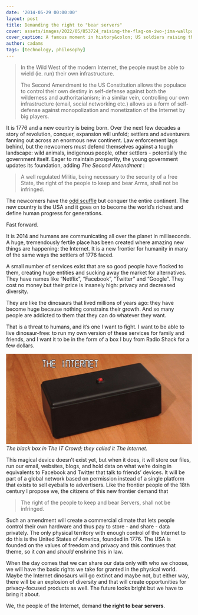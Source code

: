 ```yaml
---
date: '2014-05-29 00:00:00'
layout: post
title: Demanding the right to "bear servers"
cover: assets/images/2022/05/853724_raising-the-flag-on-iwo-jima-wallpaper-joe-rosenthal-photography_1920x1200_h_o.jpeg
cover_caption: A famous moment in history&colon; US soldiers raising the flag on Iwo Jima, February 23, 1945.
author: cadams
tags: [technology, philosophy]
---
```

> In the Wild West of the modern Internet, the people must be able to wield (ie. run) their own infrastructure.  
>   
> The Second Amendment to the US Constitution allows the populace to control their own destiny in self-defense against both the wilderness and authoritarianism; in a similar vein, controlling our own infrastructure (email, social networking etc.) allows us a form of self-defense against monopolization and monetization of the Internet by big players.

It is 1776 and a new country is being born. Over the next few decades a story of revolution, conquer, expansion will unfold; settlers and adventurers fanning out across an enormous new continent. Law enforcement lags behind, but the newcomers must defend themselves against a tough landscape: wild animals, indigenous people, other settlers - potentially the government itself. Eager to maintain prosperity, the young government updates its foundation, adding _The Second Amendment_ :

> A well regulated Militia, being necessary to the security of a free State, the right of the people to keep and bear Arms, shall not be infringed.

The newcomers have the [odd scuffle](http://en.wikipedia.org/wiki/Battle_of_the_Alamo) but conquer the entire continent. The new country is the USA and it goes on to become the world’s richest and define human progress for generations.

Fast forward.

It is 2014 and humans are communicating all over the planet in milliseconds. A huge, tremendously fertile place has been created where amazing new things are happening: the Internet. It is a new frontier for humanity in many of the same ways the settlers of 1776 faced.

A small number of services exist that are so good people have flocked to them, creating huge entities and sucking away the market for alternatives. They have names like “Netflix”, “Facebook”, “Twitter” and “Google”. They cost no money but their price is insanely high: privacy and decreased diversity.

They are like the dinosaurs that lived millions of years ago: they have become huge because nothing constrains their growth. And so many people are addicted to them that they can do whatever they want.

That is a threat to humans, and it’s one I want to fight. I want to be able to live dinosaur-free: to run my own version of these services for family and friends, and I want it to be in the form of a box I buy from Radio Shack for a few dollars.

![](/assets/images/2022/05/s-l1600-1.jpeg)
*The black box in The IT Crowd; they called it The Internet.*

This magical device doesn’t exist yet, but when it does, it will store our files, run our email, websites, blogs, and hold data on what we’re doing in equivalents to Facebook and Twitter that talk to friends’ devices. It will be part of a global network based on permission instead of a single platform that exists to sell eyeballs to advertisers. Like the frontier people of the 18th century I propose we, the citizens of this new frontier demand that

> The right of the people to keep and bear Servers, shall not be infringed.

Such an amendment will create a commercial climate that lets people control their own hardware and thus pay to store - and share - data privately. The only physical territory with enough control of the Internet to do this is the United States of America, founded in 1776. The USA is founded on the values of freedom and privacy and this continues that theme, so it _can_ and _should_ enshrine this in law.

When the day comes that we can share our data only with who we choose, we will have the basic rights we take for granted in the physical world. Maybe the Internet dinosaurs will go extinct and maybe not, but either way, there will be an explosion of diversity and that will create opportunities for privacy-focused products as well. The future looks bright but we have to bring it about.

We, the people of the Internet, demand **the right to bear servers**.

